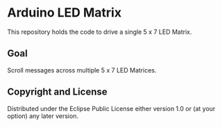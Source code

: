# Arduino LED Matrix

This repository holds the code to drive a single
5 x 7 LED Matrix.

## Goal

Scroll messages across multiple 5 x 7 LED Matrices.

## Copyright and License

Distributed under the Eclipse Public License either version 1.0 or (at your option) any later version.
